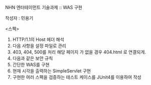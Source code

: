 NHN 엔터테이먼트 기술과제 :: WAS 구현     

작성자 : 민용기

<스펙>

1. HTTP/1.1의 Host 헤더 해석
2. 다음 사항을 설정 파일로 관리
3. 403, 404, 500를 처리
    해당 페이지 가 없을 경우 404.html 로 연결되게.
4. 다음과 같은 보안 규칙
6. 간단한 WAS를 구현
7. 현재 시각을 출력하는 SimpleServlet 구현
8. 구현한 여러 스펙을 검증하는 테스트 케이스를 JUnit4를 이용하여 작성